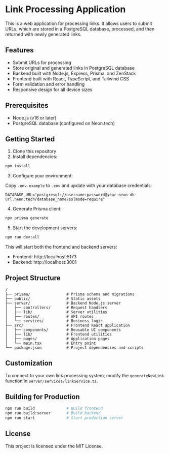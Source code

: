 # Link Processing Application

This is a web application for processing links. It allows users to submit URLs, which are stored in a PostgreSQL database, processed, and then returned with newly generated links.

## Features

- Submit URLs for processing
- Store original and generated links in PostgreSQL database
- Backend built with Node.js, Express, Prisma, and ZenStack
- Frontend built with React, TypeScript, and Tailwind CSS
- Form validation and error handling
- Responsive design for all device sizes

## Prerequisites

- Node.js (v16 or later)
- PostgreSQL database (configured on Neon.tech)

## Getting Started

1. Clone this repository
2. Install dependencies:

```bash
npm install
```

3. Configure your environment:

Copy `.env.example` to `.env` and update with your database credentials:

```
DATABASE_URL="postgresql://username:password@your-neon-db-url.neon.tech/database_name?sslmode=require"
```

4. Generate Prisma client:

```bash
npx prisma generate
```

5. Start the development servers:

```bash
npm run dev:all
```

This will start both the frontend and backend servers:
- Frontend: http://localhost:5173
- Backend: http://localhost:3001

## Project Structure

```
/
├── prisma/                # Prisma schema and migrations
├── public/                # Static assets
├── server/                # Backend Node.js server
│   ├── controllers/       # Request handlers
│   ├── lib/               # Server utilities
│   ├── routes/            # API routes
│   └── services/          # Business logic
├── src/                   # Frontend React application
│   ├── components/        # Reusable UI components
│   ├── lib/               # Frontend utilities
│   ├── pages/             # Application pages
│   └── main.tsx           # Entry point
└── package.json           # Project dependencies and scripts
```

## Customization

To connect to your own link processing system, modify the `generateNewLink` function in `server/services/linkService.ts`.

## Building for Production

```bash
npm run build              # Build frontend
npm run build:server       # Build backend
npm run start              # Start production server
```

## License

This project is licensed under the MIT License.